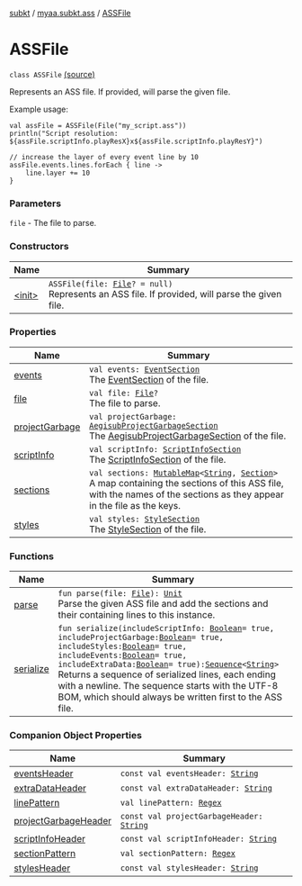 [subkt](../../index.md) / [myaa.subkt.ass](../index.md) / [ASSFile](./index.md)

# ASSFile

`class ASSFile` [(source)](https://github.com/Myaamori/SubKt/blob/0.1.4/src/main/kotlin/myaa/subkt/ass/parser.kt#L81)

Represents an ASS file. If provided, will parse the given file.

Example usage:

```
val assFile = ASSFile(File("my_script.ass"))
println("Script resolution: ${assFile.scriptInfo.playResX}x${assFile.scriptInfo.playResY}")

// increase the layer of every event line by 10
assFile.events.lines.forEach { line ->
    line.layer += 10
}
```

### Parameters

`file` - The file to parse.

### Constructors

| Name | Summary |
|---|---|
| [&lt;init&gt;](-init-.md) | `ASSFile(file: `[`File`](https://docs.oracle.com/javase/9/docs/api/java/io/File.html)`? = null)`<br>Represents an ASS file. If provided, will parse the given file. |

### Properties

| Name | Summary |
|---|---|
| [events](events.md) | `val events: `[`EventSection`](../-event-section/index.md)<br>The [EventSection](../-event-section/index.md) of the file. |
| [file](file.md) | `val file: `[`File`](https://docs.oracle.com/javase/9/docs/api/java/io/File.html)`?`<br>The file to parse. |
| [projectGarbage](project-garbage.md) | `val projectGarbage: `[`AegisubProjectGarbageSection`](../-aegisub-project-garbage-section/index.md)<br>The [AegisubProjectGarbageSection](../-aegisub-project-garbage-section/index.md) of the file. |
| [scriptInfo](script-info.md) | `val scriptInfo: `[`ScriptInfoSection`](../-script-info-section/index.md)<br>The [ScriptInfoSection](../-script-info-section/index.md) of the file. |
| [sections](sections.md) | `val sections: `[`MutableMap`](https://kotlinlang.org/api/latest/jvm/stdlib/kotlin.collections/-mutable-map/index.html)`<`[`String`](https://kotlinlang.org/api/latest/jvm/stdlib/kotlin/-string/index.html)`, `[`Section`](../-section/index.md)`>`<br>A map containing the sections of this ASS file, with the names of the sections as they appear in the file as the keys. |
| [styles](styles.md) | `val styles: `[`StyleSection`](../-style-section/index.md)<br>The [StyleSection](../-style-section/index.md) of the file. |

### Functions

| Name | Summary |
|---|---|
| [parse](parse.md) | `fun parse(file: `[`File`](https://docs.oracle.com/javase/9/docs/api/java/io/File.html)`): `[`Unit`](https://kotlinlang.org/api/latest/jvm/stdlib/kotlin/-unit/index.html)<br>Parse the given ASS file and add the sections and their containing lines to this instance. |
| [serialize](serialize.md) | `fun serialize(includeScriptInfo: `[`Boolean`](https://kotlinlang.org/api/latest/jvm/stdlib/kotlin/-boolean/index.html)` = true, includeProjectGarbage: `[`Boolean`](https://kotlinlang.org/api/latest/jvm/stdlib/kotlin/-boolean/index.html)` = true, includeStyles: `[`Boolean`](https://kotlinlang.org/api/latest/jvm/stdlib/kotlin/-boolean/index.html)` = true, includeEvents: `[`Boolean`](https://kotlinlang.org/api/latest/jvm/stdlib/kotlin/-boolean/index.html)` = true, includeExtraData: `[`Boolean`](https://kotlinlang.org/api/latest/jvm/stdlib/kotlin/-boolean/index.html)` = true): `[`Sequence`](https://kotlinlang.org/api/latest/jvm/stdlib/kotlin.sequences/-sequence/index.html)`<`[`String`](https://kotlinlang.org/api/latest/jvm/stdlib/kotlin/-string/index.html)`>`<br>Returns a sequence of serialized lines, each ending with a newline. The sequence starts with the UTF-8 BOM, which should always be written first to the ASS file. |

### Companion Object Properties

| Name | Summary |
|---|---|
| [eventsHeader](events-header.md) | `const val eventsHeader: `[`String`](https://kotlinlang.org/api/latest/jvm/stdlib/kotlin/-string/index.html) |
| [extraDataHeader](extra-data-header.md) | `const val extraDataHeader: `[`String`](https://kotlinlang.org/api/latest/jvm/stdlib/kotlin/-string/index.html) |
| [linePattern](line-pattern.md) | `val linePattern: `[`Regex`](https://kotlinlang.org/api/latest/jvm/stdlib/kotlin.text/-regex/index.html) |
| [projectGarbageHeader](project-garbage-header.md) | `const val projectGarbageHeader: `[`String`](https://kotlinlang.org/api/latest/jvm/stdlib/kotlin/-string/index.html) |
| [scriptInfoHeader](script-info-header.md) | `const val scriptInfoHeader: `[`String`](https://kotlinlang.org/api/latest/jvm/stdlib/kotlin/-string/index.html) |
| [sectionPattern](section-pattern.md) | `val sectionPattern: `[`Regex`](https://kotlinlang.org/api/latest/jvm/stdlib/kotlin.text/-regex/index.html) |
| [stylesHeader](styles-header.md) | `const val stylesHeader: `[`String`](https://kotlinlang.org/api/latest/jvm/stdlib/kotlin/-string/index.html) |
